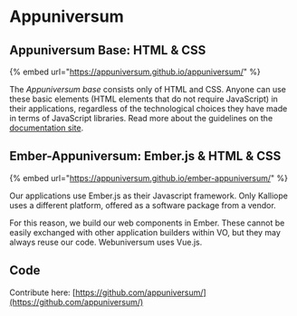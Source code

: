 # Appuniversum

## Appuniversum Base: HTML & CSS

{% embed url="https://appuniversum.github.io/appuniversum/" %}

The _Appuniversum base_ consists only of HTML and CSS. Anyone can use these basic elements \(HTML elements that do not require JavaScript\) in their applications, regardless of the technological choices they have made in terms of JavaScript libraries. Read more about the guidelines on the [documentation site](https://appuniversum.github.io/appuniversum/).

## Ember-Appuniversum: Ember.js & HTML & CSS

{% embed url="https://appuniversum.github.io/ember-appuniversum/" %}

Our applications use Ember.js as their Javascript framework. Only Kalliope uses a different platform, offered as a software package from a vendor.

For this reason, we build our web components in Ember. These cannot be easily exchanged with other application builders within VO, but they may always reuse our code. Webuniversum uses Vue.js.

## Code

Contribute here: [https://github.com/appuniversum/](https://github.com/appuniversum/)

